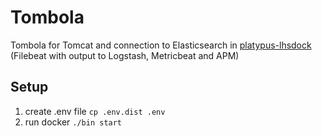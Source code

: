 # Tombola
Tombola for Tomcat and connection to Elasticsearch in [platypus-lhsdock](https://github.com/lhsradek/platypus-lhsdock) (Filebeat with output to Logstash, Metricbeat and APM)

## Setup
1) create .env file ```cp .env.dist .env```
2) run docker ```./bin start```

